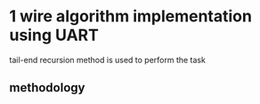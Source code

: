 # 1 wire algorithm implementation using UART
 tail-end recursion method is used to perform the task
## methodology
